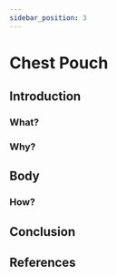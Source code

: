 ```yaml
---
sidebar_position: 3
---
```


# Chest Pouch

## Introduction

### What?

### Why?

## Body

### How?

## Conclusion

## References